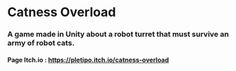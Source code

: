 # Catness Overload

### A game made in Unity about a robot turret that must survive an army of robot cats.


#### Page Itch.io : https://pletipo.itch.io/catness-overload

